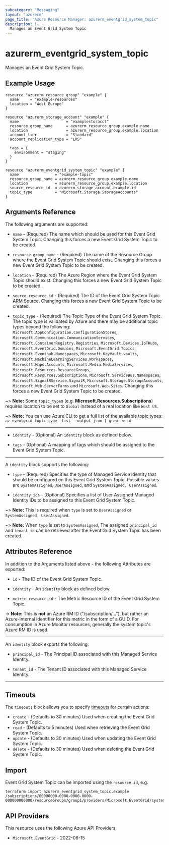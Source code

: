 ```yaml
---
subcategory: "Messaging"
layout: "azurerm"
page_title: "Azure Resource Manager: azurerm_eventgrid_system_topic"
description: |-
  Manages an Event Grid System Topic
---
```


# azurerm_eventgrid_system_topic

Manages an Event Grid System Topic.

## Example Usage

```hcl
resource "azurerm_resource_group" "example" {
  name     = "example-resources"
  location = "West Europe"
}

resource "azurerm_storage_account" "example" {
  name                     = "examplestoracct"
  resource_group_name      = azurerm_resource_group.example.name
  location                 = azurerm_resource_group.example.location
  account_tier             = "Standard"
  account_replication_type = "LRS"

  tags = {
    environment = "staging"
  }
}

resource "azurerm_eventgrid_system_topic" "example" {
  name                = "example-topic"
  resource_group_name = azurerm_resource_group.example.name
  location            = azurerm_resource_group.example.location
  source_resource_id  = azurerm_storage_account.example.id
  topic_type          = "Microsoft.Storage.StorageAccounts"
}
```

## Arguments Reference

The following arguments are supported:

* `name` - (Required) The name which should be used for this Event Grid System Topic. Changing this forces a new Event Grid System Topic to be created.

* `resource_group_name` - (Required) The name of the Resource Group where the Event Grid System Topic should exist. Changing this forces a new Event Grid System Topic to be created.

* `location` - (Required) The Azure Region where the Event Grid System Topic should exist. Changing this forces a new Event Grid System Topic to be created.

* `source_resource_id` - (Required) The ID of the Event Grid System Topic ARM Source. Changing this forces a new Event Grid System Topic to be created.

* `topic_type` - (Required) The Topic Type of the Event Grid System Topic. The topic type is validated by Azure and there may be additional topic types beyond the following: `Microsoft.AppConfiguration.ConfigurationStores`, `Microsoft.Communication.CommunicationServices`, `Microsoft.ContainerRegistry.Registries`, `Microsoft.Devices.IoTHubs`, `Microsoft.EventGrid.Domains`, `Microsoft.EventGrid.Topics`, `Microsoft.Eventhub.Namespaces`, `Microsoft.KeyVault.vaults`, `Microsoft.MachineLearningServices.Workspaces`, `Microsoft.Maps.Accounts`, `Microsoft.Media.MediaServices`, `Microsoft.Resources.ResourceGroups`, `Microsoft.Resources.Subscriptions`, `Microsoft.ServiceBus.Namespaces`, `Microsoft.SignalRService.SignalR`, `Microsoft.Storage.StorageAccounts`, `Microsoft.Web.ServerFarms` and `Microsoft.Web.Sites`. Changing this forces a new Event Grid System Topic to be created.

~> **Note:** Some `topic_type`s (e.g. **Microsoft.Resources.Subscriptions**) requires location to be set to `Global` instead of a real location like `West US`.

~> **Note:** You can use Azure CLI to get a full list of the available topic types: `az eventgrid topic-type  list --output json | grep -w id`

---

* `identity` - (Optional) An `identity` block as defined below.

* `tags` - (Optional) A mapping of tags which should be assigned to the Event Grid System Topic.

---

A `identity` block supports the following:

* `type` - (Required) Specifies the type of Managed Service Identity that should be configured on this Event Grid System Topic. Possible values are `SystemAssigned`, `UserAssigned`, and `SystemAssigned, UserAssigned`.

* `identity_ids` - (Optional) Specifies a list of User Assigned Managed Identity IDs to be assigned to this Event Grid System Topic.

~> **Note:** This is required when `type` is set to `UserAssigned` or `SystemAssigned, UserAssigned`.

~> **Note:** When `type` is set to `SystemAssigned`, The assigned `principal_id` and `tenant_id` can be retrieved after the Event Grid System Topic has been created.

## Attributes Reference

In addition to the Arguments listed above - the following Attributes are exported:

* `id` - The ID of the Event Grid System Topic.

* `identity` - An `identity` block as defined below.

* `metric_resource_id` - The Metric Resource ID of the Event Grid System Topic.

-> **Note:** This is **not** an Azure RM ID ("/subscription/..."), but rather an Azure-internal identifier for this metric in the form of a GUID. For consumption in Azure Monitor resources, generally the system topic's Azure RM ID is used.

---

An `identity` block exports the following:

* `principal_id` - The Principal ID associated with this Managed Service Identity.

* `tenant_id` - The Tenant ID associated with this Managed Service Identity.

---

## Timeouts

The `timeouts` block allows you to specify [timeouts](https://www.terraform.io/language/resources/syntax#operation-timeouts) for certain actions:

* `create` - (Defaults to 30 minutes) Used when creating the Event Grid System Topic.
* `read` - (Defaults to 5 minutes) Used when retrieving the Event Grid System Topic.
* `update` - (Defaults to 30 minutes) Used when updating the Event Grid System Topic.
* `delete` - (Defaults to 30 minutes) Used when deleting the Event Grid System Topic.

## Import

Event Grid System Topic can be imported using the `resource id`, e.g.

```shell
terraform import azurerm_eventgrid_system_topic.example /subscriptions/00000000-0000-0000-0000-000000000000/resourceGroups/group1/providers/Microsoft.EventGrid/systemTopics/systemTopic1
```

## API Providers
<!-- This section is generated, changes will be overwritten -->
This resource uses the following Azure API Providers:

* `Microsoft.EventGrid` - 2022-06-15
